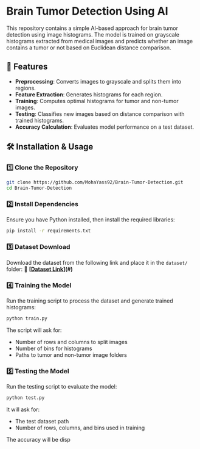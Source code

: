# Brain Tumor Detection Using AI

This repository contains a simple AI-based approach for brain tumor detection using image histograms. The model is trained on grayscale histograms extracted from medical images and predicts whether an image contains a tumor or not based on Euclidean distance comparison.

## 📌 Features
- **Preprocessing**: Converts images to grayscale and splits them into regions.
- **Feature Extraction**: Generates histograms for each region.
- **Training**: Computes optimal histograms for tumor and non-tumor images.
- **Testing**: Classifies new images based on distance comparison with trained histograms.
- **Accuracy Calculation**: Evaluates model performance on a test dataset.

## 🛠️ Installation & Usage

### 1️⃣ Clone the Repository
```bash
git clone https://github.com/MohaYass92/Brain-Tumor-Detection.git
cd Brain-Tumor-Detection
```

### 2️⃣ Install Dependencies
Ensure you have Python installed, then install the required libraries:
```bash
pip install -r requirements.txt
```

### 3️⃣ Dataset Download
Download the dataset from the following link and place it in the `dataset/` folder:
📂 **[[Dataset Link](https://drive.google.com/file/d/18kPRNhMXLVhGVWocH33hzHQH9kGzaDYt/view?usp=sharing)](#)** 

### 4️⃣ Training the Model
Run the training script to process the dataset and generate trained histograms:
```bash
python train.py
```
The script will ask for:
- Number of rows and columns to split images
- Number of bins for histograms
- Paths to tumor and non-tumor image folders

### 5️⃣ Testing the Model
Run the testing script to evaluate the model:
```bash
python test.py
```
It will ask for:
- The test dataset path
- Number of rows, columns, and bins used in training

The accuracy will be disp
